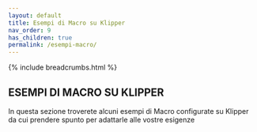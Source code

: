 ```yaml
---
layout: default
title: Esempi di Macro su Klipper
nav_order: 9
has_children: true
permalink: /esempi-macro/
---
```


{% include breadcrumbs.html %}

## ESEMPI DI MACRO SU KLIPPER

In questa sezione troverete alcuni esempi di Macro configurate su Klipper da cui prendere spunto per adattarle alle vostre esigenze
